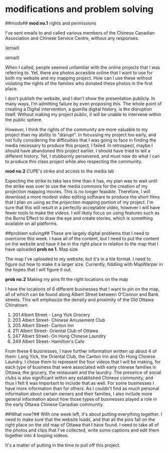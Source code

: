 # modifications and problem solving #
##mods##
**mod no.1** rights and permissions

I've sent emails to and called various members of the Chinese Canadian Association and Chinese Service Centre, without any responses. 

(email)

(email)

When I called, people seemed unfamiliar with the online projects that I was referring to. Yet, there are photos accesible online that I want to use for both my website and my mapping project. How can I use these without violating the rights of the families who donated these photos in the first place.

I don't publish the website, and I don't show the presentation publicly. In many ways, I'm admitting failure by even proposing this. The whole point of creating a Digital intervention, a guerilla digital history, is the disruption itself. Without making my project public, it will be unable to intervene within the public sphere.

However, I think the rights of the community are more valuable to my project than my ability to "disrupt". In focussing my project too early, and not fully considering the difficulties that I was going to face in finding the media necessary to produce this project, I failed. In retrospect, maybe I should have abandoned this project earlier. I should have tried to tell a different history. Yet, I stubbornly persevered, and must now do what I can to produce this class project while also respecting the community.


**mod no.2** CUPE's strike and access to the media lab

Expecting the strike to take less time than it has, my plan was to wait until the strike was over to use the media commons for the creation of my projection mapping movies. This is no longer feasible. Therefore, I will download a more modest video editing software to produce the short films that I plan on using as the *projection mapping* portion of my project. I'm sure that this will result in a perfectly acceptable video, however I will have fewer tools to make the videos. I will likely focus on using features such as the Burns Effect to draw the eye and create stories, which is something available on all platforms.

##problem solving##
These are largely digital problems that I need to overcome this week. I have all of the content, but I need to put the content on the website and have it be in the right place in relation to the map that I have uploaded
**prob no 1.** Map size

The map I've uploaded to my website, but it's in a tile format. I need to figure out how to make it a larger size. Currently, fiddling with MapWarper in the hopes that I will figure it out.

**prob no.2** Making my pins fit the right locations on the map

I have the locations of 6 different businesses that I want to pin on the map, all of which can be found along Albert Street between O'Connor and Bank streets. This will emphasize the density and proximity of the Old Ottawa Chinatown.

1. 201 Albert Street - Lang Yick Grocery
2. 203 Albert Street- Chinese Amusement Club
3. 205 Albert Street- Canton Inn
4. 211 Albert Street- Oriental Club of Ottawa
5. 247 Albert Street- On Hong Chinese Laundry
6. 249 Albert Street- Hamilton's Cafe

From these 6 businesses, I have further information written up about 4 of them: Lang Yick, the Oriental Club, the Canton Inn and On Hong Chinese Laundry. I chose them to represent the four videos that I will be making, for each type of business that were associated with early chinese families in Ottawa; the grocery, the restaurant and the laundry. The presence of social clubs is also significant within any established Chinese community, and thus I felt it was important to include that as well. For some businesses I have more information than for others. As I couldn't find as much personal information about certain owners and their families, I also include more general information about how those types of businesses played a role in the early Ottawa Chinese Canadian community.

##What now?##
With one week left, it's about putting everything together. I need to make sure that the website loads, and that all the pins fall on the right place on the old map of Ottawa that I have found. I need to take all of the photos and clips that I've collected, write some captions and edit them together into 4 looping videos.

It's a matter of putting in the time to pull off this project.


